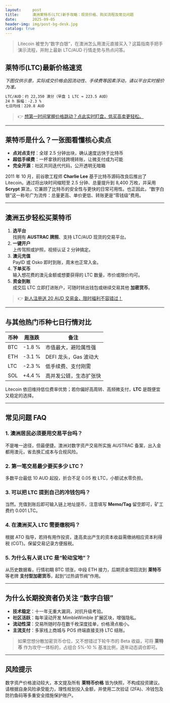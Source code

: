 ```yaml
---
layout:     post
title:      澳洲莱特币(LTC)新手攻略：现货价格、购买流程及常见问题
date:       2025-09-05
header-img: img/post-bg-desk.jpg
catalog: true
---
```


> Litecoin 被誉为“数字白银”，在澳洲怎么用澳元直接买入？这篇指南手把手演示流程，并附上最新 LTC/AUD 行情走势与热点问答。

## 莱特币(LTC)最新价格速览  

*下图仅供示意，实际成交价格会因流动性、手续费等因素浮动，请以平台实时报价为准。*

```markdown
LTC/AUD：约 22,350 澳分（早盘 1 LTC ≈ 223.5 AUD）
24 h 振幅：-2.3 %  
七日均线：220.8 AUD  
```

> 👉 [想第一时间掌握价格跳动？点此实时盯盘，低买高卖更轻松。](https://okxdog.com/)

---

## 莱特币是什么？一张图看懂核心卖点  

- **点对点支付**：全球 2.5 分钟出块，确认速度远快于比特币  
- **超低手续费**：一杯拿铁的钱跨境转账，让微支付成为可能  
- **完全开源**：社区共同迭代代码，公开透明无暗箱  

2011 年 10 月，前谷歌工程师 **Charlie Lee** 基于比特币源码改良后推出了 Litecoin。通过将出块时间缩短至 2.5 分钟、总量提升到 8,400 万枚，并采用 **Scrypt** 算法，它兼顾了比特币的安全性与更快的日常可用性。也正因此，“数字白银”这一称号广为流传：总量更高、单价更低、转账更是“零钱级”费用。

---

## 澳洲五步轻松买莱特币  

1. **选平台**  
   找拥有 **AUSTRAC 牌照**、支持 LTC/AUD 现货的交易平台。  
2. **一键开户**  
   上传驾照或护照，视频认证 2 分钟搞定。  
3. **澳元充值**  
   PayID 或 Osko 即时到账，周末也正常入金。  
4. **下单买币**  
   输入想花费的澳元金额或想要获得的 LTC 数量，市价或限价均可。  
5. **资金到账**  
   成交后 LTC 立即打进账户，可随时转出钱包或继续交易其他 **加密货币**。

> 👉 [新人注册送 20 AUD 交易金，限时福利不容错过！](https://okxdog.com/)

---

## 与其他热门币种七日行情对比  

| 币种 | 周涨跌 | 备注 |
|---|---|---|
| BTC | -1.8 % | 市值最大，避险属性强 |
| ETH | -3.1 % | DEFI 龙头，Gas 波动大 |
| LTC | -2.3 % | 低手续费、支付刚需 |
| SOL | +4.4 % | 高并发公链，生态扩张快 |

Litecoin 依旧维持低位费率优势；若你偏好高周转、高频微支付，**LTC** 是既便宜又稳定的选择。

---

## 常见问题 FAQ  

### 1. 澳洲居民必须要用交易平台吗？  
不是唯一途径，但最便捷。澳洲对数字资产交易所实施 AUSTRAC 备案，出入金都用澳元，省去换汇成本与合规风险。

### 2. 第一笔交易最少要买多少 LTC？  
多数平台最低 10 AUD 起投，折合不足 0.05 枚 LTC，小额试水零负担。

### 3. 可以把 LTC 提到自己的冷钱包吗？  
当然。充值到账后即可输入链上地址提币，注意填写 **Memo/Tag** 留空即可，矿工费约 0.001 LTC。

### 4. 在澳洲买入 LTC 需要缴税吗？  
根据 ATO 指导，若持有用作投资，逢高卖出产生的资本收益需缴纳相应资本利得税 (CGT)。保留交易记录方便报税。

### 5. 为什么有人说 LTC 是“轮动宝地”？  
从历史数据看，行情初期 BTC 领涨，中段 ETH 接力，后期资金常回流到 **莱特币** 等老牌 **支付型加密货币**，起到“过热调节阀”作用。

---

## 为什么长期投资者仍关注 “数字白银”  

- **技术稳定**：十一年无重大漏洞，对抗升级考验。  
- **社区活跃**：每年滚动开发 MimbleWimble 扩展区块，增强隐私。  
- **流动性深**：交易所随时存在数千枚深度挂单，价格滑点极小。  
- **主流支付**：多家线上商城与 POS 终端直接支持 LTC 结账。  

> 如果您想分散加密货币仓位，又不想错过下轮牛市的 Beta 收益，可将 **莱特币** 作为攻守一体标的，占组合 5%-10 % 基准比例，逐年动态调仓即可。

---

## 风险提示  

数字资产价格波动较大，本文提及所有 **莱特币价格** 皆为快照，不构成投资建议。请根据自身风险承受能力，理性规划投入金额，并使用二次验证 (2FA)、冷钱包及防钓鱼码等多重安全措施保护账户。